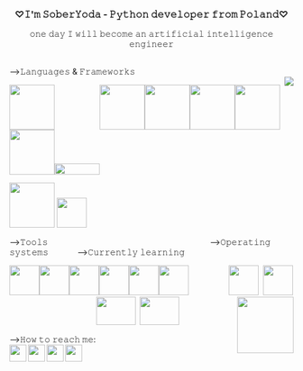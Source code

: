 <h3 align = 'center'>♡𝙸'𝚖 𝚂𝚘𝚋𝚎𝚛𝚈𝚘𝚍𝚊 - 𝙿𝚢𝚝𝚑𝚘𝚗 𝚍𝚎𝚟𝚎𝚕𝚘𝚙𝚎𝚛 𝚏𝚛𝚘𝚖 𝙿𝚘𝚕𝚊𝚗𝚍♡</h3> 
<p align="center">𝚘𝚗𝚎 𝚍𝚊𝚢 𝙸 𝚠𝚒𝚕𝚕 𝚋𝚎𝚌𝚘𝚖𝚎 𝚊𝚗 𝚊𝚛𝚝𝚒𝚏𝚒𝚌𝚒𝚊𝚕 𝚒𝚗𝚝𝚎𝚕𝚕𝚒𝚐𝚎𝚗𝚌𝚎 𝚎𝚗𝚐𝚒𝚗𝚎𝚎𝚛</p><br>
-->𝙻𝚊𝚗𝚐𝚞𝚊𝚐𝚎𝚜 & 𝙵𝚛𝚊𝚖𝚎𝚠𝚘𝚛𝚔𝚜<br><img align="right" src="https://github-readme-stats.vercel.app/api?username=soberyoda&hide=html,scss,stylus,blade,jupyter%20notebook,python,css,shell,batchfile,dockerfile,typescript&theme=dracula&show_icons=true">
<p align="left">
<img src="https://i.giphy.com/media/LMt9638dO8dftAjtco/200.webp" width="80"><img src="https://optimise2.assets-servd.host/voracious-blesbok/production/Blog/pandas-logo-2-1024x500.png?w=1024&auto=compress%2Cformat&fit=crop&dm=1642625336&s=df3c520738a678c897af662476593493" width="80" height='15'><img src="https://matplotlib.org/stable/_images/sphx_glr_logos2_003.png" width="80"><img src="https://networkx.org/_static/networkx_logo.svg" width="80"><img src="https://upload.wikimedia.org/wikipedia/commons/thumb/1/1a/NumPy_logo.svg/1280px-NumPy_logo.svg.png" width = "80"><img src ="https://i2.wp.com/softwareengineeringdaily.com/wp-content/uploads/2016/09/scikit-learn-logo.png?fit=566%2C202&ssl=1" width = "80"><br><img src="https://www.pygame.org/docs/_images/pygame_lofi.png" width = "80"><img src ="https://i.morioh.com/2020/04/23/49d98b5f5e3b.jpg" width = "80" height = "20">
</p>
<p align = "left">
 <img src="https://camo.githubusercontent.com/ee00ddfd018f5bf50d3cdc6be150f9826ac2cbce04358962c6d2852c2f938f04/68747470733a2f2f696d672e736869656c64732e696f2f62616467652f432532422532422d3030353939433f7374796c653d666c6174266c6f676f3d63253242253242266c6f676f436f6c6f723d7768697465" width="80">
  <img src="https://camo.githubusercontent.com/499d407639e4713118b96a833d19dcab6aca54df2616eac45cb01beeb77f7d8a/68747470733a2f2f696d672e736869656c64732e696f2f62616467652f432d3030353939433f7374796c653d666c6174266c6f676f3d63266c6f676f436f6c6f723d7768697465" width="53">
 </p>
-->𝚃𝚘𝚘𝚕𝚜&nbsp;&nbsp;&nbsp;&nbsp;&nbsp;&nbsp;&nbsp;&nbsp;&nbsp;&nbsp;&nbsp;&nbsp;&nbsp;&nbsp;&nbsp;&nbsp;&nbsp;&nbsp;&nbsp;&nbsp;&nbsp;&nbsp;&nbsp;&nbsp;&nbsp;&nbsp;&nbsp;&nbsp;&nbsp;&nbsp;&nbsp;&nbsp;&nbsp;&nbsp;&nbsp;&nbsp;&nbsp;&nbsp;&nbsp;&nbsp;&nbsp;&nbsp;&nbsp;&nbsp;&nbsp;&nbsp;&nbsp;&nbsp;&nbsp;&nbsp;&nbsp;&nbsp;&nbsp;&nbsp;&nbsp;&nbsp;&nbsp;&nbsp;&nbsp;&nbsp;&nbsp;&nbsp;&nbsp;&nbsp;&nbsp;&nbsp;&nbsp;&nbsp;&nbsp;&nbsp;&nbsp;&nbsp;&nbsp;-->𝙾𝚙𝚎𝚛𝚊𝚝𝚒𝚗𝚐 𝚜𝚢𝚜𝚝𝚎𝚖𝚜 &nbsp;&nbsp;&nbsp;&nbsp;&nbsp;&nbsp;&nbsp;&nbsp;&nbsp;&nbsp;&nbsp;&nbsp;-->𝙲𝚞𝚛𝚛𝚎𝚗𝚝𝚕𝚢 𝚕𝚎𝚊𝚛𝚗𝚒𝚗𝚐
<p align = "left">
 <img src="https://camo.githubusercontent.com/23342886d4085076eb04be1e6a2459e3dfad4673c6ad894b6b79fad78bd6fb09/68747470733a2f2f696d672e69636f6e73382e636f6d2f636f6c6f722f3134342f6769746c61622e706e67" width="53"><img src="https://camo.githubusercontent.com/9828405d07f3923718b745dca469332cdb6a4fd5ffefbb3783d956fdee132f81/68747470733a2f2f696d672e69636f6e73382e636f6d2f636f6c6f722f3134342f6769742e706e67" width="53"><img src="https://camo.githubusercontent.com/2d9e40f10acfa36511627e3fcea027eb5df51accee3ec450d0d2df35d5a950f4/68747470733a2f2f696d672e69636f6e73382e636f6d2f636f6c6f722f3134342f76697375616c2d73747564696f2d2d76322e706e67" width="53"><img src="https://camo.githubusercontent.com/5fa137d222dde7b69acd22c6572a065ce3656e6ffa1f5e88c1b5c7a935af3cc6/68747470733a2f2f63646e2e6a7364656c6976722e6e65742f67682f64657669636f6e732f64657669636f6e2f69636f6e732f7673636f64652f7673636f64652d6f726967696e616c2e737667" width="53"><img src="https://camo.githubusercontent.com/a9f6c084012d3f98ae4f34c9ca1c93d989a6b0718a6a7a0077fc741266dea54b/68747470733a2f2f696d672e757877696e672e636f6d2f77702d636f6e74656e742f7468656d65732f757877696e672f646f776e6c6f61642f6272616e64732d736f6369616c2d6d656469612f7079636861726d2d69636f6e2e737667" width = "53"><img src="https://camo.githubusercontent.com/37c9be9da7bba0c51b352e2688ef6c6b5dda70b2a310e95726a543694433b2e1/68747470733a2f2f63646e2e69636f6e2d69636f6e732e636f6d2f69636f6e73322f313338312f504e472f3531322f636c696f6e5f39343132382e706e67" width ="53">&nbsp;&nbsp;&nbsp;&nbsp;&nbsp;&nbsp;&nbsp;&nbsp;&nbsp;&nbsp;&nbsp;&nbsp;&nbsp;&nbsp;&nbsp;&nbsp;&nbsp;
<img src="https://camo.githubusercontent.com/8ed60e7ea0bb2a594ddc22783bb6dd6e7ad239f3460b50d34e5a5e2ac2ddf94d/68747470733a2f2f696d672e69636f6e73382e636f6d2f3f73697a653d3230302669643d313738343226666f726d61743d706e67" width = "53">&nbsp;&nbsp;<img src="https://camo.githubusercontent.com/2aba9d44166975b925b2e448b1bdee9c6d2f8a67332b46de57bfa5cf1015cdd7/68747470733a2f2f696d672e69636f6e73382e636f6d2f636f6c6f722f3134342f77696e646f77732d31302e706e67" width="53">&nbsp;&nbsp;&nbsp;&nbsp;&nbsp;&nbsp;&nbsp;&nbsp;&nbsp;&nbsp;&nbsp;&nbsp;&nbsp;&nbsp;&nbsp;&nbsp;&nbsp;&nbsp;&nbsp;&nbsp;&nbsp;&nbsp;&nbsp;&nbsp;&nbsp;&nbsp;&nbsp;&nbsp;&nbsp;&nbsp;&nbsp;&nbsp;&nbsp;&nbsp;&nbsp;&nbsp;&nbsp;&nbsp;
<img src="https://www.pythonguis.com/images/libraries/pyside6.jpg" width="70" height = "50">&nbsp;&nbsp;<img src="https://static.djangoproject.com/img/logos/django-logo-negative.1d528e2cb5fb.png" width="70" height="50"><img align = 'right' src = "https://media.tenor.com/0OhWk4p9qO4AAAAj/beso-joda.gif" width = "100"> 
</p>

-->𝙷𝚘𝚠 𝚝𝚘 𝚛𝚎𝚊𝚌𝚑 𝚖𝚎:<br>
<a href="mailto:aga.m.marczyk@gmail.com">
<img align='left' src='https://media.tenor.com/9_X3DEtd-xoAAAAj/gmail.gif&nbsp' width='30' height="30">
</a>
<a href="https://www.linkedin.com/in/agata-marczyk-a007b5163/">
<img align='left' src='https://media.tenor.com/mSziQlLUwQQAAAAi/linkin-logo.gif&nbsp' width='30'>
</a> 
<a href="https://www.instagram.com/drunk__yoda/">
<img align='left' src='https://media.tenor.com/6t5nIh_AYT4AAAAj/instagram.gif&nbsp' width='30'>
</a> 
<a href="https://www.facebook.com/profile.php?id=100009502295504">
<img align='left' src='https://media.tenor.com/ugmd2XPyD-sAAAAi/facebook-meta.gif&nbsp' width='30'>
</a> 

<!-- 

<p>



<br>
<h1 align="center">𝕙𝕚, 𝕀'𝕞 𝕤𝕠𝕓𝕖𝕣𝕪𝕠𝕕𝕒</h1>
<br> 
<p align="center">










<!-- <p align="left">
<img align='left' src='https://media.tenor.com/z2twIoYKRwgAAAAi/baby-yoda.gif' width='120'>
</p>
<br> -->


